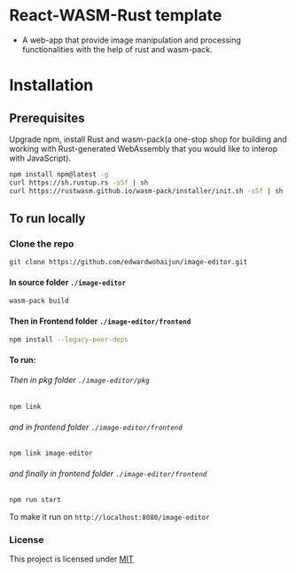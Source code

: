 # React-WASM-Rust template

- A web-app that provide image manipulation and processing functionalities with the help of rust and wasm-pack.


# Installation

## Prerequisites

Upgrade npm, install Rust and wasm-pack(a one-stop shop for building and working with Rust-generated WebAssembly that you would like to interop with JavaScript).

```bash
npm install npm@latest -g
curl https://sh.rustup.rs -sSf | sh
curl https://rustwasm.github.io/wasm-pack/installer/init.sh -sSf | sh
```

## To run locally

### Clone the repo

```bash
git clone https://github.com/edwardwohaijun/image-editor.git
```

#### In source folder `./image-editor`

```bash
wasm-pack build
```

#### Then in Frontend folder `./image-editor/frontend`

```bash
npm install --legacy-peer-deps
```

#### To run:

###### Then in pkg folder `./image-editor/pkg`

```bash
npm link
```

###### and in frontend folder `./image-editor/frontend`

```bash
npm link image-editor
```

###### and finally in frontend folder `./image-editor/frontend`

```bash
npm run start
```

To make it run on `http://localhost:8080/image-editor`

### License

This project is licensed under [MIT](https://www.mit.edu/~amini/LICENSE.md)
